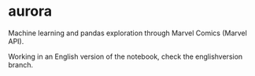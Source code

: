 aurora
======

Machine learning and pandas exploration through Marvel Comics (Marvel API).

Working in an English version of the notebook, check the englishversion branch.

